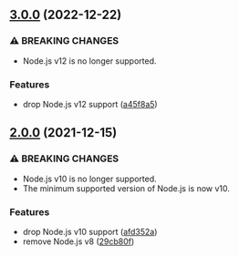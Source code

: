 ## [3.0.0](https://github.com/KenanY/binomial-cdf/compare/2.0.0...3.0.0) (2022-12-22)


### ⚠ BREAKING CHANGES

* Node.js v12 is no longer supported.

### Features

* drop Node.js v12 support ([a45f8a5](https://github.com/KenanY/binomial-cdf/commit/a45f8a52f6745552b1bee946254e88bf8ce3444e))

## [2.0.0](https://github.com/KenanY/binomial-cdf/compare/1.0.4...2.0.0) (2021-12-15)


### ⚠ BREAKING CHANGES

* Node.js v10 is no longer supported.
* The minimum supported version of Node.js is now v10.

### Features

* drop Node.js v10 support ([afd352a](https://github.com/KenanY/binomial-cdf/commit/afd352ac965d98c293cc6fb14513c8cc942e44e2))
* remove Node.js v8 ([29cb80f](https://github.com/KenanY/binomial-cdf/commit/29cb80f30cbb9696f924a32d323c48f9e80e9d28))
